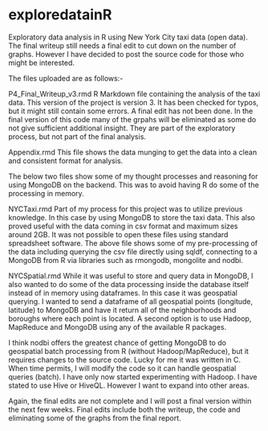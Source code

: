 # exploredatainR
Exploratory data analysis in R using New York City taxi data (open data).
The final writeup still needs a final edit to cut down on the number of graphs. However I have decided to post the source code for those who might be interested.

The files uploaded are as follows:-

P4_Final_Writeup_v3.rmd
R Markdown file containing the analysis of the taxi data. This version of the project is version 3. It has been checked for typos, but it might still contain some errors. A final edit has not been done. In the final version of this code many of the grpahs will be eliminated as some do not give sufficient additional insight. They are part of the exploratory process, but not part of the final analysis.

Appendix.rmd
This file shows the data munging to get the data into a clean and consistent format for analysis.


The below two files show some of my thought processes and reasoning for using MongoDB on the backend. This was to avoid having R do some of the processing in memory.

NYCTaxi.rmd
Part of my process for this project was to utilize previous knowledge. In this case by using MongoDB to store the taxi data.
This also proved useful with the data coming in csv format and maximum sizes around 2GB. It was not possible to open these files using standard spreadsheet software. The above file shows some of my pre-processing of the data including querying the csv file directly using sqldf, connecting to a MongoDB from R via libraries such as rmongodb, mongolite and nodbi.

NYCSpatial.rmd
While it was useful to store and query data in MongoDB, I also wanted to do some of the data processing inside the database itself instead of in memory using dataframes. 
In this case it was geospatial querying. I wanted to send a dataframe of all geospatial points (longitude, latitude) to MongoDB and have it return all of the neighborhoods and boroughs where each point is located. A second option is to use Hadoop, MapReduce and MongoDB using any of the available R packages.

I think nodbi offers the greatest chance of getting MongoDB to do geospatial batch processing from R (without Hadoop/MapReduce), but it requires changes to the source code. Lucky for me it was written in C. When time permits, I will modify the code so it can handle geospatial queries (batch).
I have only now started experimenting with Hadoop. I have stated to use Hive or HiveQL. However I want to expand into other areas.

Again, the final edits are not complete and I will post a final version within the next few weeks. Final edits include both the writeup, the code and eliminating some of the graphs from the final report.
